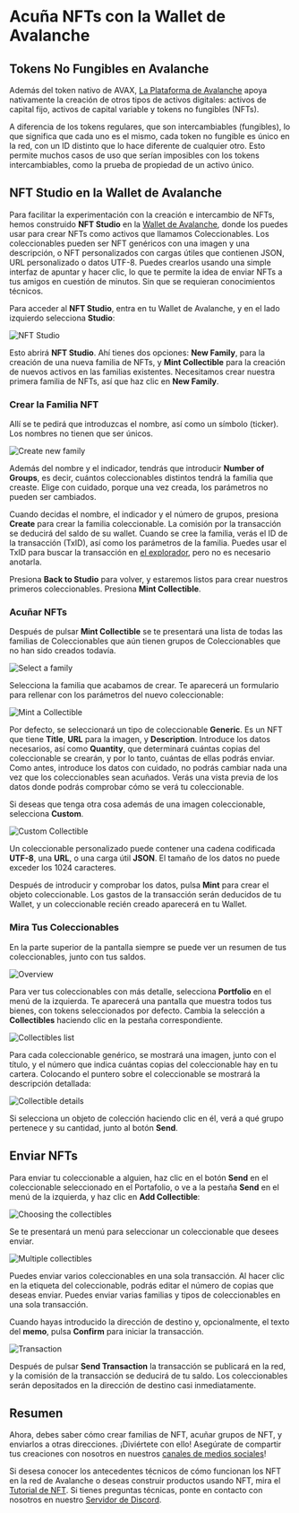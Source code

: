 # Acuña NFTs con la Wallet de Avalanche

## Tokens No Fungibles en Avalanche

Además del token nativo de AVAX, [La Plataforma de Avalanche](../platform/) apoya nativamente la creación de otros tipos de activos digitales: activos de capital fijo, activos de capital variable y tokens no fungibles \(NFTs\).

A diferencia de los tokens regulares, que son intercambiables \(fungibles\), lo que significa que cada uno es el mismo, cada token no fungible es único en la red, con un ID distinto que lo hace diferente de cualquier otro. Esto permite muchos casos de uso que serían imposibles con los tokens intercambiables, como la prueba de propiedad de un activo único.

## NFT Studio en la Wallet de Avalanche

Para facilitar la experimentación con la creación e intercambio de NFTs, hemos construido **NFT Studio** en la [Wallet de Avalanche](https://wallet.avax.network/), donde los puedes usar para crear NFTs como activos que llamamos Coleccionables. Los coleccionables pueden ser NFT genéricos con una imagen y una descripción, o NFT personalizados con cargas útiles que contienen JSON, URL personalizado o datos UTF-8. Puedes crearlos usando una simple interfaz de apuntar y hacer clic, lo que te permite la idea de enviar NFTs a tus amigos en cuestión de minutos. Sin que se requieran conocimientos técnicos.

Para acceder al **NFT Studio**, entra en tu Wallet de Avalanche, y en el lado izquierdo selecciona **Studio**:

![NFT Studio](../../../.gitbook/assets/nft-studio-01-select.png)

Esto abrirá  **NFT Studio**. Ahí tienes dos opciones: **New Family**, para la creación de una nueva familia de NFTs, y **Mint Collectible** para la creación de nuevos activos en las familias existentes. Necesitamos crear nuestra primera familia de NFTs, así que haz clic en **New Family**.

### Crear la Familia NFT

Allí se te pedirá que introduzcas el nombre, así como un símbolo \(ticker\). Los nombres no tienen que ser únicos.

![Create new family](../../../.gitbook/assets/nft-studio-02-family.png)

Además del nombre y el indicador, tendrás que introducir **Number of Groups**, es decir, cuántos coleccionables distintos tendrá la familia que creaste. Elige con cuidado, porque una vez creada, los parámetros no pueden ser cambiados.

Cuando decidas el nombre, el indicador y el número de grupos, presiona **Create** para crear la familia coleccionable. La comisión por la transacción se deducirá del saldo de su wallet. Cuando se cree la familia, verás el ID de la transacción \(TxID\), así como los parámetros de la familia. Puedes usar el TxID para buscar la transacción en [el explorador](https://explorer.avax.network/), pero no es necesario anotarla.

Presiona **Back to Studio** para volver, y estaremos listos para crear nuestros primeros coleccionables. Presiona **Mint Collectible**.

### Acuñar NFTs

Después de pulsar **Mint Collectible** se te presentará una lista de todas las familias de Coleccionables que aún tienen grupos de Coleccionables que no han sido creados todavía.

![Select a family](../../../.gitbook/assets/nft-studio-03-select-family.png)

Selecciona la familia que acabamos de crear. Te aparecerá un formulario para rellenar con los parámetros del nuevo coleccionable:

![Mint a Collectible](../../../.gitbook/assets/nft-studio-04-mint.png)

Por defecto, se seleccionará un tipo de coleccionable **Generic**. Es un NFT que tiene **Title**, **URL** para la imagen, y **Description**. Introduce los datos necesarios, así como **Quantity**, que determinará cuántas copias del coleccionable se crearán, y por lo tanto, cuántas de ellas podrás enviar. Como antes, introduce los datos con cuidado, no podrás cambiar nada una vez que los coleccionables sean acuñados. Verás una vista previa de los datos donde podrás comprobar cómo se verá tu coleccionable.

Si deseas que tenga otra cosa además de una imagen coleccionable, selecciona **Custom**.

![Custom Collectible](../../../.gitbook/assets/nft-studio-05-custom.png)

Un coleccionable personalizado puede contener una cadena codificada **UTF-8**, una **URL**, o una carga útil **JSON**. El tamaño de los datos no puede exceder los 1024 caracteres.

Después de introducir y comprobar los datos, pulsa **Mint** para crear el objeto coleccionable. Los gastos de la transacción serán deducidos de tu Wallet, y un coleccionable recién creado aparecerá en tu Wallet.

### Mira Tus Coleccionables

En la parte superior de la pantalla siempre se puede ver un resumen de tus coleccionables, junto con tus saldos.

![Overview](../../../.gitbook/assets/nft-studio-06-overview.png)

Para ver tus coleccionables con más detalle, selecciona **Portfolio** en el menú de la izquierda. Te aparecerá una pantalla que muestra todos tus bienes, con tokens seleccionados por defecto. Cambia la selección a **Collectibles** haciendo clic en la pestaña correspondiente.

![Collectibles list](../../../.gitbook/assets/nft-studio-07-collectibles.png)

Para cada coleccionable genérico, se mostrará una imagen, junto con el título, y el número que indica cuántas copias del coleccionable hay en tu cartera. Colocando el puntero sobre el coleccionable se mostrará la descripción detallada:

![Collectible details](../../../.gitbook/assets/nft-studio-08-detail.png)

Si selecciona un objeto de colección haciendo clic en él, verá a qué grupo pertenece y su cantidad, junto al botón **Send**.

## Enviar NFTs

Para enviar tu coleccionable a alguien, haz clic en el botón **Send** en el coleccionable seleccionado en el Portafolio, o ve a la pestaña **Send** en el menú de la izquierda, y haz clic en **Add Collectible**:

![Choosing the collectibles](../../../.gitbook/assets/nft-studio-09-send.png)

Se te presentará un menú para seleccionar un coleccionable que desees enviar.

![Multiple collectibles](../../../.gitbook/assets/nft-studio-10-multiple.png)

Puedes enviar varios coleccionables en una sola transacción. Al hacer clic en la etiqueta del coleccionable, podrás editar el número de copias que deseas enviar. Puedes enviar varias familias y tipos de coleccionables en una sola transacción.

Cuando hayas introducido la dirección de destino y, opcionalmente, el texto del **memo**, pulsa **Confirm** para iniciar la transacción.


![Transaction](../../../.gitbook/assets/nft-studio-11-send-transaction.png)

Después de pulsar **Send Transaction** la transacción se publicará en la red, y la comisión de la transacción se deducirá de tu saldo. Los coleccionables serán depositados en la dirección de destino casi inmediatamente.

## Resumen

Ahora, debes saber cómo crear familias de NFT, acuñar grupos de NFT, y enviarlos a otras direcciones. ¡Diviértete con ello! Asegúrate de compartir tus creaciones con nosotros en nuestros [canales de medios sociales](https://www.avalabs.org/social)!

Si desesa conocer los antecedentes técnicos de cómo funcionan los NFT en la red de Avalanche o deseas construir productos usando NFT, mira el [Tutorial de NFT](creating-a-nft-part-1.md). Si tienes preguntas técnicas, ponte en contacto con nosotros en nuestro [Servidor de Discord](https://chat.avalabs.org/).

<!--stackedit_data:
eyJoaXN0b3J5IjpbNDk2MDQ5MDg1LDExMDYxNTg3OTgsMTIwOT
MyMjUyNV19
-->